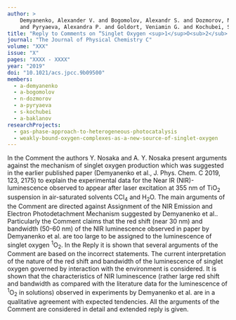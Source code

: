 ```yaml
---
author: >
    Demyanenko, Alexander V. and Bogomolov, Alexandr S. and Dozmorov, Nikolay V. and Svyatova, Alexandra I. 
    and Pyryaeva, Alexandra P. and Goldort, Veniamin G. and Kochubei, Sergei A. and Baklanov, Alexey V.
title: "Reply to Comments on “Singlet Oxygen <sup>1</sup>O<sub>2</sub> in Photocatalysis on TiO<sub>2</sub>. Where Does It Come from?”"
journal: "The Journal of Physical Chemistry C"
volume: "XXX"
issue: "X"
pages: "XXXX - XXXX"
year: "2019"
doi: "10.1021/acs.jpcc.9b09500"
members:
  - a-demyanenko
  - a-bogomolov
  - n-dozmorov
  - a-pyryaeva
  - s-kochubei
  - a-baklanov
researchProjects:
  - gas-phase-approach-to-heterogeneous-photocatalysis
  - weakly-bound-oxygen-complexes-as-a-new-source-of-singlet-oxygen
---
```

In the Comment the authors Y. Nosaka and A. Y. Nosaka present arguments against the mechanism of singlet oxygen 
production which was suggested in the earlier published paper (Demyanenko et al., J. Phys. Chem. C 2019, 123, 2175) 
to explain the experimental data for the Near IR (NIR)-luminescence observed to appear after laser excitation 
at 355 nm of TiO<sub>2</sub> suspension in air-saturated solvents CCl<sub>4</sub> and H<sub>2</sub>O. The main 
arguments of the Comment are directed against Assignment of the NIR Emission and Electron Photodetachment Mechanism 
suggested by Demyanenko et al.. Particularly the Comment claims that the red shift (near 30 nm) and bandwidth (50-60 nm) 
of the NIR luminescence observed in paper by Demyanenko et al. are too large to be assigned to the luminescence 
of singlet oxygen <sup>1</sup>O<sub>2</sub>. In the Reply it is shown that several arguments of the Comment are based 
on the incorrect statements. The current interpretation of the nature of the red shift and bandwidth of the luminescence 
of singlet oxygen governed by interaction with the environment is considered. It is shown that the characteristics 
of NIR luminescence (rather large red shift and bandwidth as compared with the literature data for the luminescence 
of <sup>1</sup>O<sub>2</sub> in solutions) observed in experiments by Demyanenko et al. are in a qualitative agreement 
with expected tendencies.  All the arguments of the Comment are considered in detail and extended reply is given.

